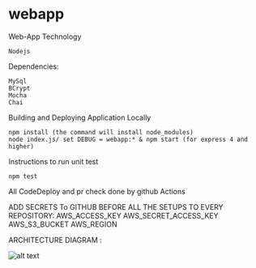 # webapp


Web-App Technology

    Nodejs

Dependencies:

    MySql
    BCrypt
    Mocha
    Chai

Building and Deploying Application Locally

    npm install (the command will install node_modules)
    node index.js/ set DEBUG = webapp:* & npm start (for express 4 and higher)


Instructions to run unit test

    npm test

All CodeDeploy and pr check done by github Actions


ADD SECRETS To GITHUB BEFORE ALL THE SETUPS TO EVERY REPOSITORY:
AWS_ACCESS_KEY
AWS_SECRET_ACCESS_KEY
AWS_S3_BUCKET
AWS_REGION

ARCHITECTURE DIAGRAM :

![alt text](https://github.com/Ankita2094/webapp/blob/master/img/ArchitectureDiagram.png?raw=true)

